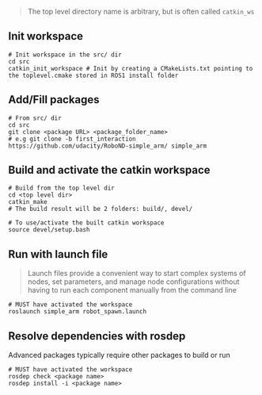 
> The top level directory name is arbitrary, but is often called `catkin_ws`

## Init workspace
```
# Init workspace in the src/ dir
cd src
catkin_init_workspace # Init by creating a CMakeLists.txt pointing to the toplevel.cmake stored in ROS1 install folder
```

## Add/Fill packages
```
# From src/ dir
cd src
git clone <package URL> <package_folder_name>
# e.g git clone -b first_interaction https://github.com/udacity/RoboND-simple_arm/ simple_arm
```

## Build and activate the catkin workspace
```
# Build from the top level dir
cd <top level dir>
catkin_make
# The build result will be 2 folders: build/, devel/

# To use/activate the built catkin workspace
source devel/setup.bash
```

## Run with launch file
> Launch files provide a convenient way to start complex systems of nodes, set parameters, and manage node configurations without having to run each component manually from the command line
```
# MUST have activated the workspace
roslaunch simple_arm robot_spawn.launch
```


## Resolve dependencies with rosdep
Advanced packages typically require other packages to build or run
```
# MUST have activated the workspace
rosdep check <package name>
rosdep install -i <package name>
```
